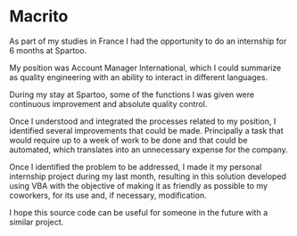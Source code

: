 # Macrito
As part of my studies in France I had the opportunity to do an internship for 6 months at Spartoo. 

My position was Account Manager International, which I could summarize as quality engineering with an ability to interact in different languages.

During my stay at Spartoo, some of the functions I was given were continuous improvement and absolute quality control. 

Once I understood and integrated the processes related to my position, I identified several improvements that could be made. Principally a task that would require up to a week of work to be done and that could be automated, which translates into an unnecessary expense for the company. 

Once I identified the problem to be addressed, I made it my personal internship project during my last month, resulting in this solution developed using VBA with the objective of making it as friendly as possible to my coworkers, for its use and, if necessary, modification.

I hope this source code can be useful for someone in the future with a similar project.
